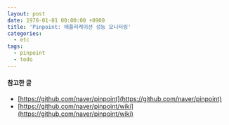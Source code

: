 ```yaml
---
layout: post
date: 1970-01-01 00:00:00 +0900
title: 'Pinpoint: 애플리케이션 성능 모니터링'
categories:
  - etc
tags:
  - pinpoint
  - todo
---
```


#### 참고한 글
- [https://github.com/naver/pinpoint](https://github.com/naver/pinpoint)
- [https://github.com/naver/pinpoint/wiki](https://github.com/naver/pinpoint/wiki)
